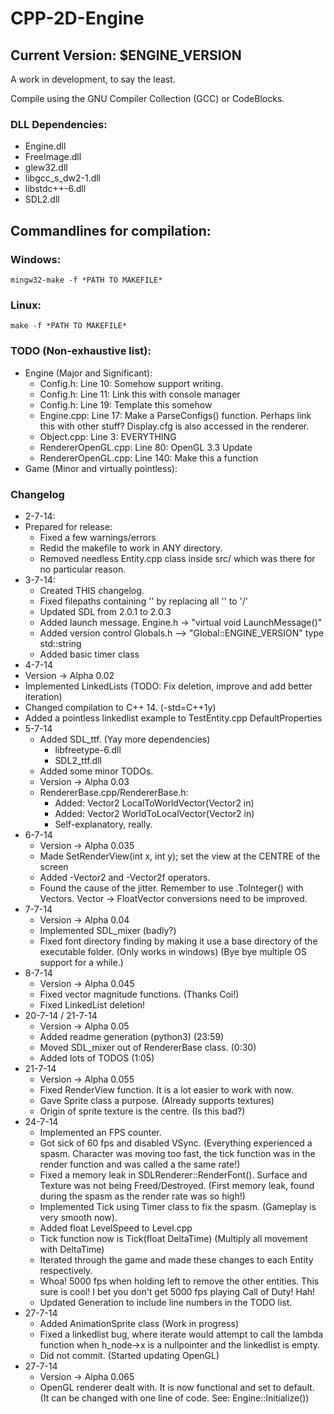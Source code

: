 # CPP-2D-Engine
## Current Version: $ENGINE_VERSION
A work in development, to say the least.

Compile using the GNU Compiler Collection (GCC) or CodeBlocks.

### DLL Dependencies:
- Engine.dll
- FreeImage.dll
- glew32.dll
- libgcc_s_dw2-1.dll
- libstdc++-6.dll
- SDL2.dll


## Commandlines for compilation:
### Windows:
	mingw32-make -f *PATH TO MAKEFILE*
### Linux:
	make -f *PATH TO MAKEFILE*

### TODO (Non-exhaustive list):
- Engine (Major and Significant):
  - Config.h: Line 10: Somehow support writing.
  - Config.h: Line 11: Link this with console manager
  - Config.h: Line 19: Template this somehow
  - Engine.cpp: Line 17: Make a ParseConfigs() function. Perhaps link this with other stuff? Display.cfg is also accessed in the renderer.
  - Object.cpp: Line 3: EVERYTHING
  - RendererOpenGL.cpp: Line 80: OpenGL 3.3 Update
  - RendererOpenGL.cpp: Line 140: Make this a function
- Game (Minor and virtually pointless):


### Changelog
- 2-7-14:
- Prepared for release:
  - Fixed a few warnings/errors
  - Redid the makefile to work in ANY directory.
  - Removed needless Entity.cpp class inside src/ which was there for no particular reason.
- 3-7-14:
  - Created THIS changelog.
  - Fixed filepaths containing '\' by replacing all '\' to '/'
  - Updated SDL from 2.0.1 to 2.0.3
  - Added launch message. Engine.h -> "virtual void LaunchMessage()"
  - Added version control Globals.h --> "Global::ENGINE_VERSION" type std::string
  - Added basic timer class
 - 4-7-14
  - Version -> Alpha 0.02
  - Implemented LinkedLists (TODO: Fix deletion, improve and add better iteration)
  - Changed compilation to C++ 14. (-std=C++1y)
  - Added a pointless linkedlist example to TestEntity.cpp DefaultProperties
- 5-7-14
  - Added SDL_ttf. (Yay more dependencies)
    - libfreetype-6.dll
	- SDL2_ttf.dll
  - Added some minor TODOs.
  - Version -> Alpha 0.03
  - RendererBase.cpp/RendererBase.h:
    - Added: Vector2 LocalToWorldVector(Vector2 in)
    - Added: Vector2 WorldToLocalVector(Vector2 in)
	- Self-explanatory, really.
- 6-7-14
  - Version -> Alpha 0.035
  - Made SetRenderView(int x, int y); set the view at the CENTRE of the screen
  - Added -Vector2 and -Vector2f operators.
  - Found the cause of the jitter. Remember to use .ToInteger() with Vectors. Vector -> FloatVector conversions need to be improved.
- 7-7-14
  - Version -> Alpha 0.04
  - Implemented SDL_mixer (badly?)
  - Fixed font directory finding by making it use a base directory of the executable folder. (Only works in windows) (Bye bye multiple OS support for a while.)
- 8-7-14
  - Version -> Alpha 0.045
  - Fixed vector magnitude functions. (Thanks Coi!)
  - Fixed LinkedList deletion!
- 20-7-14 / 21-7-14
  - Version -> Alpha 0.05
  - Added readme generation (python3) (23:59)
  - Moved SDL_mixer out of RendererBase class. (0:30)
  - Added lots of TODOS (1:05)
- 21-7-14
  - Version -> Alpha 0.055
  - Fixed RenderView function. It is a lot easier to work with now.
  - Gave Sprite class a purpose. (Already supports textures)
  - Origin of sprite texture is the centre. (Is this bad?)
- 24-7-14
  - Implemented an FPS counter.
  - Got sick of 60 fps and disabled VSync. (Everything experienced a spasm. Character was moving too fast, the tick function was in the render function and was called a the same rate!)
  - Fixed a memory leak in SDLRenderer::RenderFont(). Surface and Texture was not being Freed/Destroyed. (First memory leak, found during the spasm as the render rate was so high!)
  - Implemented Tick using Timer class to fix the spasm. (Gameplay is very smooth now).
  - Added float LevelSpeed to Level.cpp
  - Tick function now is Tick(float DeltaTime) (Multiply all movement with DeltaTime)
  - Iterated through the game and made these changes to each Entity respectively.
  - Whoa! 5000 fps when holding left to remove the other entities. This sure is cool! I bet you don't get 5000 fps playing Call of Duty! Hah!
  - Updated Generation to include line numbers in the TODO list.
- 27-7-14
  - Added AnimationSprite class (Work in progress)
  - Fixed a linkedlist bug, where iterate would attempt to call the lambda function when h_node->x is a nullpointer and the linkedlist is empty.
  - Did not commit. (Started updating OpenGL)
- 27-7-14
  - Version -> Alpha 0.065
  - OpenGL renderer dealt with. It is now functional and set to default. (It can be changed with one line of code. See: Engine::Initialize())
